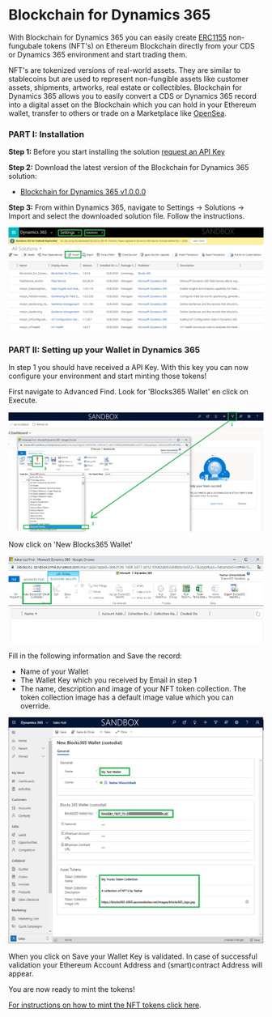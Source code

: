 # Blockchain for Dynamics 365

With Blockchain for Dynamics 365 you can easily create [ERC1155](https://eips.ethereum.org/EIPS/eip-1155) non-fungubale tokens (NFT's) on Ethereum Blockchain directly from your CDS or Dynamics 365 environment and start trading them.

NFT's are tokenized versions of real-world assets. They are similar to stablecoins but are used to represent non-fungible assets like customer assets, shipments, artworks, real estate or collectibles. Blockchain for Dynamics 365 allows you to easily convert a CDS or Dynamics 365 record into a digital asset on the Blockchain which you can hold in your Ethereum wallet, transfer to others or trade on a Marketplace like [OpenSea](https://www.poensea.io).

### PART I: Installation

**Step 1:** Before you start installing the solution [request an API Key](https://www.blocks365.com/blockchain-for-dynamics365)

**Step 2:** Download the latest version of the Blockchain for Dynamics 365 solution:
- [Blockchain for Dynamics 365 v1.0.0.0](https://github.com/Blocks-365/blockchain-for-dynamics365/raw/master/solution/Blockchain_for_Dynamics365_1_0_0_0.zip)

**Step 3:** From within Dynamics 365, navigate to Settings → Solutions → Import and select the downloaded solution file. Follow the instructions.

<kbd>![](/images/import-crm-solution.png)</kbd>

### PART II: Setting up your Wallet in Dynamics 365

In step 1 you should have received a API Key. With this key you can now configure your environment and start minting those tokens!

First navigate to Advanced Find. Look for 'Blocks365 Wallet' en click on Execute.

<kbd>![select-blocks365-wallet](/images/select-blocks365-wallet.png)</kbd>

Now click on 'New Blocks365 Wallet'

<kbd>![new-blocks365-wallet](/images/new-blocks365-wallet.png)</kbd>

Fill in the following information and Save the record:
- Name of your Wallet
- The Wallet Key  which you received by Email in step 1
- The name, description and image of your NFT token collection. The token collection image has a default image value which you can override.

<kbd>![new-wallet](/images/new-wallet.png)</kbd>

When you click on Save your Wallet Key is validated. In case of successful validation your Ethereum Account Address and (smart)contract Address will appear.

You are now ready to mint the tokens! 

[For instructions on how to mint the NFT tokens click here](https://www.blocks365.com/blockchain-for-dynamics365).




